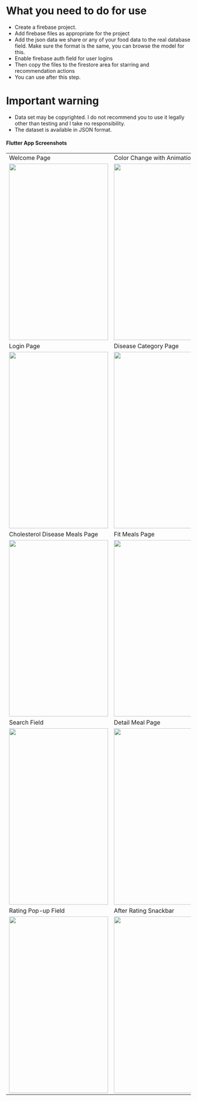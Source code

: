 # What you need to do for use

- Create a firebase project.
- Add firebase files as appropriate for the project
- Add the json data we share or any of your food data to the real database field. Make sure the format is the same, you can browse the model for this.
- Enable firebase auth field for user logins
- Then copy the files to the firestore area for starring and recommendation actions
- You can use after this step.

# Important warning

- Data set may be copyrighted. I do not recommend you to use it legally other than testing and I take no responsibility.
- The dataset is available in JSON format.

#### Flutter App Screenshots

<table>
  <tr>
    <td>Welcome Page</td>
     <td>Color Change with Animation</td>
     <td>Register Page</td>
  </tr>
  <tr>
    <td><img src="https://user-images.githubusercontent.com/45129432/123543628-3028b480-d758-11eb-9318-d137df9ce2f4.jpeg" width=270 height=480></td>
    <td><img src="https://user-images.githubusercontent.com/45129432/123543630-33bc3b80-d758-11eb-962c-7d8806e51366.jpeg" width=270 height=480></td>
    <td><img src="https://user-images.githubusercontent.com/45129432/123543633-3585ff00-d758-11eb-8ce1-1930ada573c7.jpeg" width=270 height=480></td>
  </tr>
   <tr>
    <td>Login Page</td>
     <td>Disease Category Page</td>
     <td>Celiac Disease Meals Page</td>
  </tr>
   <tr>
    <td><img src="https://user-images.githubusercontent.com/45129432/123543634-36b72c00-d758-11eb-869d-1dea1d87d48f.jpeg" width=270 height=480></td>
    <td><img src="https://user-images.githubusercontent.com/45129432/123543636-3880ef80-d758-11eb-9651-6dc325238a40.jpeg" width=270 height=480></td>
    <td><img src="https://user-images.githubusercontent.com/45129432/123543639-3c147680-d758-11eb-9d68-25a61f14a9ad.jpeg" width=270 height=480></td>
  </tr>
   <tr>
    <td>Cholesterol Disease Meals Page</td>
     <td>Fit Meals Page</td>
     <td>Diabetes Disease Meals Page</td>
  </tr>
   <tr>
    <td><img src="https://user-images.githubusercontent.com/45129432/123543643-3f0f6700-d758-11eb-93f2-fe3c972c2ac3.jpeg" width=270 height=480></td>
    <td><img src="https://user-images.githubusercontent.com/45129432/123543646-40d92a80-d758-11eb-822c-5b24ea8e327c.jpeg" width=270 height=480></td>
    <td><img src="https://user-images.githubusercontent.com/45129432/123543649-43d41b00-d758-11eb-8578-86795cdab407.jpeg" width=270 height=480></td>
  </tr>
  <tr>
    <td>Search Field </td>
     <td>Detail Meal Page</td>
     <td>Recommended Meal Field</td>
  </tr>
   <tr>
    <td><img src="https://user-images.githubusercontent.com/45129432/123543651-459dde80-d758-11eb-8366-d6f0766f5699.jpeg" width=270 height=480></td>
    <td><img src="https://user-images.githubusercontent.com/45129432/123543653-4898cf00-d758-11eb-9596-869eea2892de.jpeg" width=270 height=480></td>
    <td><img src="https://user-images.githubusercontent.com/45129432/123543654-4afb2900-d758-11eb-989e-1becb1a774ef.jpeg" width=270 height=480></td>
  </tr>
  <tr>
    <td>Rating Pop-up Field </td>
     <td>After Rating Snackbar</td>
     
  </tr>
   <tr>
    <td><img src="https://user-images.githubusercontent.com/45129432/123543657-4d5d8300-d758-11eb-9cfb-3262bea763bc.jpeg" width=270 height=480></td>
    <td><img src="https://user-images.githubusercontent.com/45129432/123543658-4fbfdd00-d758-11eb-8bea-8ad5d69f6235.jpeg" width=270 height=480></td>
    
  </tr>
 </table>
